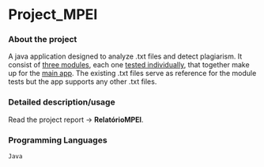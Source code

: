 # Project_MPEI

### About the project
A java application designed to analyze .txt files and detect plagiarism. It consist of [three modules](Modulos), each one [tested individually](TestesModulos), that together make up for the [main app](DemonstracaoConjunta). The existing .txt files serve as reference for the module tests but the app supports any other .txt files.

### Detailed description/usage
Read the project report -> **RelatórioMPEI**.

### Programming Languages
`Java`
